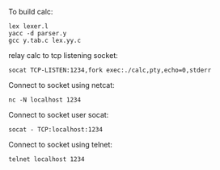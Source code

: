To build calc:

    lex lexer.l
    yacc -d parser.y
    gcc y.tab.c lex.yy.c

relay calc to tcp listening socket:

    socat TCP-LISTEN:1234,fork exec:./calc,pty,echo=0,stderr

Connect to socket using netcat:

    nc -N localhost 1234

Connect to socket user socat:

    socat - TCP:localhost:1234

Connect to socket using telnet:

    telnet localhost 1234
